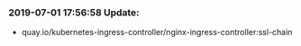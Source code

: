 ### 2019-07-01 17:56:58 Update:

- quay.io/kubernetes-ingress-controller/nginx-ingress-controller:ssl-chain
